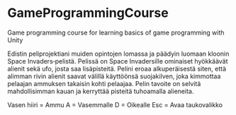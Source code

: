 # GameProgrammingCourse
Game programming course for learning basics of game programming with Unity

Edistin peliprojektiani muiden opintojen lomassa ja päädyin luomaan kloonin Space Invaders‐pelistä. 
Pelissä on Space Invadersille ominaiset hyökkäävät alienit sekä ufo, josta saa lisäpisteitä. 
Pelini eroaa alkuperäisestä siten, että alimman rivin alienit saavat välillä käyttöönsä suojakilven, 
joka kimmottaa pelaajan ammuksen takaisin kohti pelaajaa.
Pelin tavoite on selvitä mahdollisimman kauan ja kerryttää pisteitä tuhoamalla alieneita.

Vasen hiiri = Ammu
A = Vasemmalle
D = Oikealle
Esc = Avaa taukovalikko